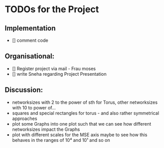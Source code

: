 # TODOs for the Project

## Implementation
- [] comment code

## Organisational:
- [] Register project via mail - Frau moses
- [] write Sneha regarding Project Presentation


## Discussion:
- networksizes with 2 to the power of sth for Torus, other networksizes with 10 to power of...
- squares and special rectangles for torus - and also rather symmetrical approaches
- plot some Graphs into one plot such that we can see how different networksizes impact the Graphs
- plot with different scales for the MSE axis maybe to see how this behaves in the ranges of 10⁴ and 10¹ and so on
